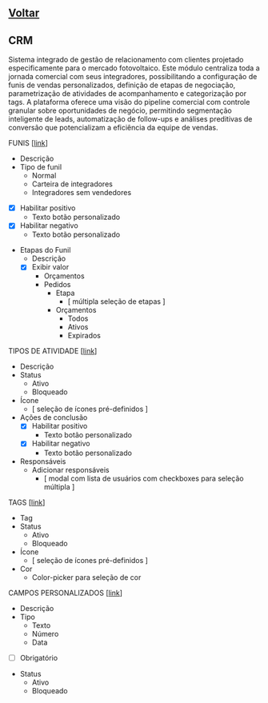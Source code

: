 [Voltar](./00_INDEX.md)
---

## CRM

Sistema integrado de gestão de relacionamento com clientes projetado especificamente para o mercado fotovoltaico. Este
módulo centraliza toda a jornada comercial com seus integradores, possibilitando a configuração de funis de vendas
personalizados, definição de etapas de negociação, parametrização de atividades de acompanhamento e categorização por
tags. A plataforma oferece uma visão do pipeline comercial com controle granular sobre oportunidades de negócio,
permitindo segmentação inteligente de leads, automatização de follow-ups e análises preditivas de conversão que
potencializam a eficiência da equipe de vendas.

FUNIS [[link](https://sandbox.solaryum.com.br/fotus-yfe/configuracoes/configuracoes-crm/funis)]

- Descrição
- Tipo de funil
    - Normal
    - Carteira de integradores
    - Integradores sem vendedores
- [x] Habilitar positivo
    - Texto botão personalizado
- [x] Habilitar negativo
    - Texto botão personalizado
- Etapas do Funil
    - Descrição
    - [x] Exibir valor
        - Orçamentos
        - Pedidos
            - Etapa
                - [ múltipla seleção de etapas ]
            - Orçamentos
                - Todos
                - Ativos
                - Expirados

TIPOS DE
ATIVIDADE [[link](https://sandbox.solaryum.com.br/fotus-yfe/configuracoes/configuracoes-crm/tipos-de-atividade)]

- Descrição
- Status
    - Ativo
    - Bloqueado
- Ícone
    - [ seleção de ícones pré-definidos ]
- Ações de conclusão
    - [x] Habilitar positivo
        - Texto botão personalizado
    - [x] Habilitar negativo
        - Texto botão personalizado
- Responsáveis
    - Adicionar responsáveis
        - [ modal com lista de usuários com checkboxes para seleção múltipla ]

TAGS [[link](https://sandbox.solaryum.com.br/fotus-yfe/configuracoes/configuracoes-crm/tags)]

- Tag
- Status
    - Ativo
    - Bloqueado
- Ícone
    - [ seleção de ícones pré-definidos ]
- Cor
    - Color-picker para seleção de cor

CAMPOS PERSONALIZADOS [[link](https://sandbox.solaryum.com.br/fotus-yfe/configuracoes/configuracoes-crm/atributos)]

- Descrição
- Tipo
    - Texto
    - Número
    - Data
- [ ] Obrigatório
- Status
    - Ativo
    - Bloqueado
